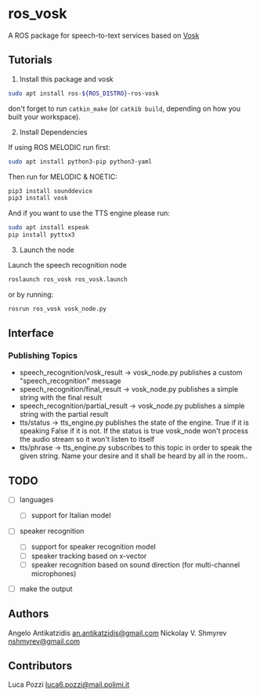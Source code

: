 ros_vosk
======================

A ROS package for speech-to-text services based on [Vosk](https://github.com/alphacep/vosk-api)

## Tutorials

1. Install this package and vosk

  ```bash
  sudo apt install ros-${ROS_DISTRO}-ros-vosk
  ```
  don't forget to run `catkin_make` (or `catkib build`, depending on how you built your workspace).
  
2. Install Dependencies

  If using ROS MELODIC run first: 
  ```bash
  sudo apt install python3-pip python3-yaml
  ```
  Then run for MELODIC & NOETIC:
  ```bash
  pip3 install sounddevice
  pip3 install vosk
  ``` 
  And if you want to use the TTS engine please run:
  ```bash
  sudo apt install espeak
  pip install pyttsx3
  ```  
3. Launch the node

  Launch the speech recognition node

  ```bash
  roslaunch ros_vosk ros_vosk.launch
  ```
  or by running:
  ```bash
  rosrun ros_vosk vosk_node.py
  ```

## Interface

### Publishing Topics
* speech_recognition/vosk_result    -> vosk_node.py publishes a custom "speech_recognition" message
* speech_recognition/final_result   -> vosk_node.py publishes a simple string with the final result
* speech_recognition/partial_result -> vosk_node.py publishes a simple string with the partial result
* tts/status -> tts_engine.py publishes the state of the engine. True if it is speaking False if it is not. If the status is true vosk_node won't process the audio stream so it won't listen to itself 
* tts/phrase -> tts_engine.py subscribes to this topic in order to speak the given string. Name your desire and it shall be heard by all in the room..

## TODO
- [ ] languages
  - [ ] support for Italian model
- [ ] speaker recognition
  - [ ] support for speaker recognition model
  - [ ] speaker tracking based on x-vector
  - [ ] speaker recognition based on sound direction (for multi-channel microphones)
- [ ] make the output 


## Authors
Angelo Antikatzidis <an.antikatzidis@gmail.com>
Nickolay V. Shmyrev <nshmyrev@gmail.com>

## Contributors
Luca Pozzi <luca6.pozzi@mail.polimi.it>